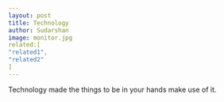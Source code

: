 ```yaml
---
layout: post
title: Technology
author: Sudarshan
image: monitor.jpg
related:[
"related1",
"related2"
]
---
```



Technology made the things to be in your hands make use of it.
